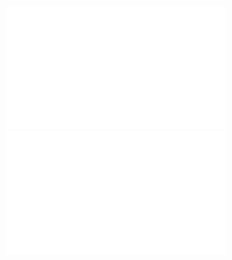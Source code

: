 ![Dark Mode Animation](./assets/DarkModeAnimation.gif#gh-dark-mode-only)
![Light Mode Animation](./assets/LightModeAnimation.gif#gh-light-mode-only)
